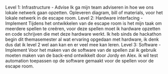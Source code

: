 Level 1: Infrastructure - Advise
Ik ga mijn team adviseren in hoe we ons lokale netwerk gaan opzetten. Opleveren diagram, bill of materials, voor het lokale netwerk in de escape room.
Level 2: Hardware interfacing - Implement 
Tijdens het ontwikkelen van de escape room is het mijn taak om meerdere spellen te creëren, voor deze spellen moet ik hardware opzetten en code schrijven die met deze hardware werkt. Ik heb sinds de hackathon begin dit themasemester al wat ervaring opgedaan met hardware, ik denk dus dat ik level 2 wel aan kan en er veel mee kan leren.
Level 3: Software - Implement
Voor het maken van de software van de spellen zal ik gebruik moeten maken van de back-end ontwikkelt door Jordy en Alex. ik wil test automation toepassen op de software gemaakt voor de spellen voor de escape room.
